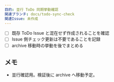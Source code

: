 ```yaml
---
目的: 並行 ToDo 同期挙動確認
関連ブランチ: docs/todo-sync-check
関連Issue: 未作成
---
```


- [ ] 既存 ToDo Issue と混在せず作成されることを確認
- [ ] Issue 側チェック更新は不要であることを記録
- [ ] archive 移動時の挙動を後でまとめる

## メモ
- 並行確認用。検証後に archive へ移動予定。
